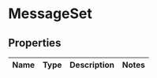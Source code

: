 # MessageSet

## Properties
Name | Type | Description | Notes
------------ | ------------- | ------------- | -------------
